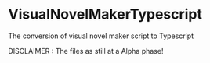 # VisualNovelMakerTypescript
The conversion of visual novel maker script to Typescript

DISCLAIMER : The files as still at a Alpha phase!
